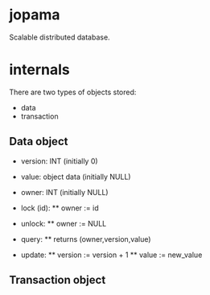 # jopama
Scalable distributed database.

# internals
There are two types of objects stored:
* data
* transaction

## Data object
* version: INT (initially 0)
* value: object data (initially NULL)
* owner: INT (initially NULL)

* lock (id):
** owner := id
* unlock:
** owner := NULL
* query:
** returns (owner,version,value)
* update:
** version := version + 1
** value := new_value

## Transaction object
